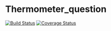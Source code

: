 # Thermometer_question

[![Build Status](https://travis-ci.org/CarlosBalladares/Thermometer_question.svg?branch=master)](https://travis-ci.org/CarlosBalladares/Thermometer_question)
[![Coverage Status](https://coveralls.io/repos/github/CarlosBalladares/Thermometer_question/badge.svg?branch=master)](https://coveralls.io/github/CarlosBalladares/Thermometer_question?branch=master)
